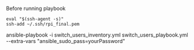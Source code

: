 Before running playbook
```
eval "$(ssh-agent -s)"
ssh-add ~/.ssh/rpi_final.pem
```
ansible-playbook -i switch_users_inventory.yml switch_users_playbook.yml --extra-vars "ansible_sudo_pass=yourPassword"